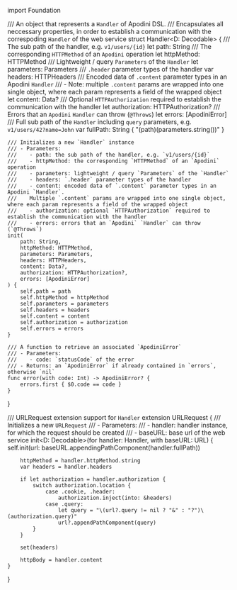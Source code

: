 import Foundation

/// An object that represents a `Handler` of Apodini DSL.
/// Encapsulates all neccessary properties, in order to establish a communication with the correspoding `Handler` of the web service
struct Handler<D: Decodable> {
    /// The sub path of the handler, e.g. `v1/users/{id}`
    let path: String
    /// The corresponding `HTTPMethod` of an `Apodini` operation
    let httpMethod: HTTPMethod
    /// Lightweight / query `Parameters` of the `Handler`
    let parameters: Parameters
    /// `.header` parameter types of the handler
    var headers: HTTPHeaders
    /// Encoded data of `.content` parameter types in an Apodini `Handler`
    /// - Note: multiple `.content` params are wrapped into one single object, where each param represents a field of the wrapped object
    let content: Data?
    /// Optional `HTTPAuthorization` required to establish the communication with the handler
    let authorization: HTTPAuthorization?
    /// Errors that an `Apodini` `Handler` can throw (`@Throws`)
    let errors: [ApodiniError]
    /// Full sub path of the `Handler` including `query` parameters, e.g. `v1/users/42?name=John`
    var fullPath: String {
        "\(path)\(parameters.string())"
    }
    
    /// Initializes a new `Handler` instance
    /// - Parameters:
    ///    - path: the sub path of the handler, e.g. `v1/users/{id}`
    ///    - httpMethod: the corresponding `HTTPMethod` of an `Apodini` operation
    ///    - parameters: lightweight / query `Parameters` of the `Handler`
    ///    - headers: `.header` parameter types of the handler
    ///    - content: encoded data of `.content` parameter types in an Apodini `Handler`.
    ///    Multiple `.content` params are wrapped into one single object, where each param represents a field of the wrapped object
    ///    - authorization: optional `HTTPAuthorization` required to establish the communication with the handler
    ///    - errors: errors that an `Apodini` `Handler` can throw (`@Throws`)
    init(
        path: String,
        httpMethod: HTTPMethod,
        parameters: Parameters,
        headers: HTTPHeaders,
        content: Data?,
        authorization: HTTPAuthorization?,
        errors: [ApodiniError]
    ) {
        self.path = path
        self.httpMethod = httpMethod
        self.parameters = parameters
        self.headers = headers
        self.content = content
        self.authorization = authorization
        self.errors = errors
    }
    
    /// A function to retrieve an associated `ApodiniError`
    /// - Parameters:
    ///    - code: `statusCode` of the error
    /// - Returns: an `ApodiniError` if already contained in `errors`, otherwise `nil`
    func error(with code: Int) -> ApodiniError? {
        errors.first { $0.code == code }
    }
}

/// URLRequest extension support for `Handler`
extension URLRequest {
    /// Initializes a new `URLRequest`
    /// - Parameters:
    ///    - handler: handler instance, for which the request should be created
    ///    - baseURL: base url of the web service
    init<D: Decodable>(for handler: Handler<D>, with baseURL: URL) {
        self.init(url: baseURL.appendingPathComponent(handler.fullPath))
        
        httpMethod = handler.httpMethod.string
        var headers = handler.headers
        
        if let authorization = handler.authorization {
            switch authorization.location {
                case .cookie, .header:
                    authorization.inject(into: &headers)
                case .query:
                    let query = "\(url?.query != nil ? "&" : "?")\(authorization.query)"
                    url?.appendPathComponent(query)
            }
        }
        
        set(headers)
        
        httpBody = handler.content
    }
}
